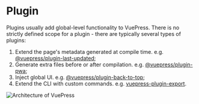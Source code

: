 # Plugin

Plugins usually add global-level functionality to VuePress. There is no strictly defined scope for a plugin - there are typically several types of plugins:

1. Extend the page's metadata generated at compile time. e.g. [@vuepress/plugin-last-updated](./official/plugin-last-updated.md);
2. Generate extra files before or after compilation. e.g. [@vuepress/plugin-pwa](./official/plugin-pwa.md);
3. Inject global UI. e.g. [@vuepress/plugin-back-to-top](./official/plugin-back-to-top.md);
4. Extend the CLI with custom commands. e.g. [vuepress-plugin-export](https://github.com/ulivz/vuepress-plugin-export).

![Architecture of VuePress](/architecture.png)
